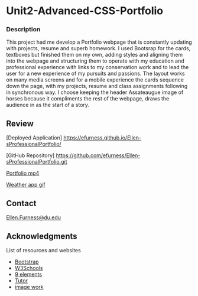 # Unit2-Advanced-CSS-Portfolio

### Description 

This project had me develop a Portfolio webpage that is constantly updating with projects, resume and superb homework.  I used Bootsrap for the cards, textboxes but finished them on my own, adding styles and aligning them into the webpage and structuring them to operate with my education and professional experience with links to my conservation work and to lead the user for a new experience of my pursuits and passions.  The layout works on many media screens and for a mobile experience the cards sequence down the page, with my projects, resume and class assignments following in synchronous way.  I choose keeping the header Assateaugue image of horses because it compliments the rest of the webpage, draws the audience in as the start of a story.


## Review

[Deployed Application] https://efurness.github.io/Ellen-sProfessionalPortfolio/

[GitHub Repository] https://github.com/efurness/Ellen-sProfessionalPortfolio.git

[Portfolio mp4](assets/images/portfolio.mp4) 

[Weather app gif](assets/images/weather.png) 


## Contact

Ellen.Furness@du.edu

## Acknowledgments

List of resources and websites

* [Bootstrap](https://getbootstrap.com/)
* [W3Schools](https://www.w3schools.com/)
* [9 elements](https://9elements.com/)
* [Tutor](https://bootcampspot.com/)
* [image work](https://photoscapex.com/)